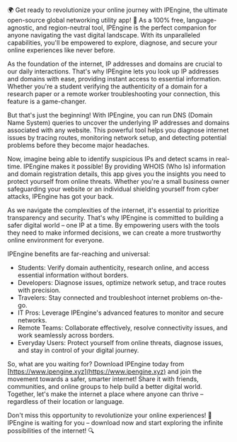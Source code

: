 🌍 Get ready to revolutionize your online journey with IPEngine, the ultimate open-source global networking utility app! 🚀 As a 100% free, language-agnostic, and region-neutral tool, IPEngine is the perfect companion for anyone navigating the vast digital landscape. With its unparalleled capabilities, you'll be empowered to explore, diagnose, and secure your online experiences like never before.

As the foundation of the internet, IP addresses and domains are crucial to our daily interactions. That's why IPEngine lets you look up IP addresses and domains with ease, providing instant access to essential information. Whether you're a student verifying the authenticity of a domain for a research paper or a remote worker troubleshooting your connection, this feature is a game-changer.

But that's just the beginning! With IPEngine, you can run DNS (Domain Name System) queries to uncover the underlying IP addresses and domains associated with any website. This powerful tool helps you diagnose internet issues by tracing routes, monitoring network setup, and detecting potential problems before they become major headaches.

Now, imagine being able to identify suspicious IPs and detect scams in real-time. IPEngine makes it possible! By providing WHOIS (Who Is) information and domain registration details, this app gives you the insights you need to protect yourself from online threats. Whether you're a small business owner safeguarding your website or an individual shielding yourself from cyber attacks, IPEngine has got your back.

As we navigate the complexities of the internet, it's essential to prioritize transparency and security. That's why IPEngine is committed to building a safer digital world – one IP at a time. By empowering users with the tools they need to make informed decisions, we can create a more trustworthy online environment for everyone.

IPEngine benefits are far-reaching and universal:

* Students: Verify domain authenticity, research online, and access essential information without borders.
* Developers: Diagnose issues, optimize network setup, and trace routes with precision.
* Travelers: Stay connected and troubleshoot internet problems on-the-go.
* IT Pros: Leverage IPEngine's advanced features to monitor and secure networks.
* Remote Teams: Collaborate effectively, resolve connectivity issues, and work seamlessly across borders.
* Everyday Users: Protect yourself from online threats, diagnose issues, and stay in control of your digital journey.

So, what are you waiting for? Download IPEngine today from [https://www.ipengine.xyz](https://www.ipengine.xyz) and join the movement towards a safer, smarter internet! Share it with friends, communities, and online groups to help build a better digital world. Together, let's make the internet a place where anyone can thrive – regardless of their location or language.

Don't miss this opportunity to revolutionize your online experiences! 📡 IPEngine is waiting for you – download now and start exploring the infinite possibilities of the internet! 🔍
